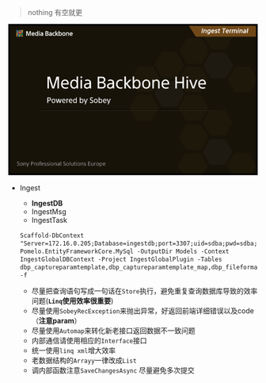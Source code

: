 > nothing
> 有空就更

![avatar](IngestSplash.png)

- Ingest
  - **IngestDB**
  - IngestMsg
  - IngestTask

  ```
  Scaffold-DbContext "Server=172.16.0.205;Database=ingestdb;port=3307;uid=sdba;pwd=sdba;" Pomelo.EntityFrameworkCore.MySql -OutputDir Models -Context IngestGlobalDBContext -Project IngestGlobalPlugin -Tables dbp_captureparamtemplate,dbp_captureparamtemplate_map,dbp_fileformatinfo,dbp_global,dbp_global_program,dbp_global_state -f
  ```

  * 尽量把查询语句写成一句话在`Store`执行，避免重复查询数据库导致的效率问题(**`Linq`使用效率很重要**)
  * 尽量使用`SobeyRecException`来抛出异常，好返回前端详细错误以及code（**注意param**）
  * 尽量使用`Automap`来转化新老接口返回数据不一致问题
  * 内部通信请使用相应的`Interface`接口
  * 统一使用`linq xml`增大效率
  * 老数据结构的`Arrayy`一律改成`List`
  * 调内部函数注意`SaveChangesAsync` 尽量避免多次提交